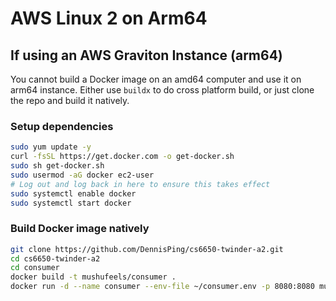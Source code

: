 # AWS Linux 2 on Arm64

## If using an AWS Graviton Instance (arm64)

You cannot build a Docker image on an amd64 computer and use it on arm64 instance. Either use `buildx` to do cross platform build, or just clone the repo and build it natively.

### Setup dependencies
```bash
sudo yum update -y
curl -fsSL https://get.docker.com -o get-docker.sh
sudo sh get-docker.sh
sudo usermod -aG docker ec2-user
# Log out and log back in here to ensure this takes effect
sudo systemctl enable docker
sudo systemctl start docker
```

### Build Docker image natively
```bash
git clone https://github.com/DennisPing/cs6650-twinder-a2.git
cd cs6650-twinder-a2
cd consumer
docker build -t mushufeels/consumer .
docker run -d --name consumer --env-file ~/consumer.env -p 8080:8080 mushufeels/consumer
```